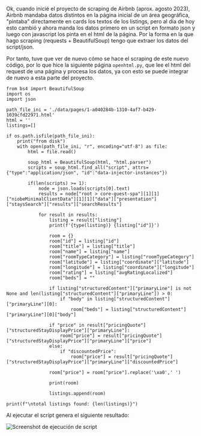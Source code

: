 Ok, cuando inicié el proyecto de scraping de Airbnb (aprox. agosto 2023), Airbnb mandaba datos distintos en la página inicial de un área geográfica, "pintaba" directamente en cards los textos de los listings, pero al día de hoy esto cambió y ahora manda los datos primero en un script en formato json y luego con javascript los pinta en el html de la página. Por la forma en la que hago scraping (requests + BeautifulSoup) tengo que extraer los datos del script/json. 

Por tanto, tuve que ver de nuevo cómo se hace el scraping de este nuevo código, por lo que hice la siguiente página `openhtml.py`, que lee el html del request de una página y procesa los datos, ya con esto se puede integrar de nuevo a esta parte del proyecto.

```
from bs4 import BeautifulSoup
import os
import json

path_file_ini = './data/pages/1-a040284b-1310-4af7-b429-1039cfd22971.html'
html = ''
listings=[]

if os.path.isfile(path_file_ini):
    print("from disk")
    with open(path_file_ini, "r", encoding="utf-8") as file:
        html = file.read()

        soup_html = BeautifulSoup(html, "html.parser")
        scripts = soup_html.find_all("script", attrs={"type":"application/json", "id":"data-injector-instances"})

        if(len(scripts) >= 1):
            node = json.loads(scripts[0].text)
            results = node["root > core-guest-spa"][1][1]["niobeMinimalClientData"][1][1]["data"]["presentation"]["staysSearch"]["results"]["searchResults"]
            
            for result in results:
                listing = result["listing"]
                print(f'{type(listing)} {listing["id"]}')

                room = {}
                room["id"] = listing["id"]
                room["title"] = listing["title"]
                room["name"] = listing["name"]
                room["roomTypeCategory"] = listing["roomTypeCategory"]
                room["latitude"] = listing["coordinate"]["latitude"]
                room["longitude"] = listing["coordinate"]["longitude"]
                room["rating"] = listing["avgRatingLocalized"]
                room["beds"] = ""

                if listing["structuredContent"]["primaryLine"] is not None and len(listing["structuredContent"]["primaryLine"]) > 0:
                    if "body" in listing["structuredContent"]["primaryLine"][0]:
                        room["beds"] = listing["structuredContent"]["primaryLine"][0]["body"]

                if "price" in result["pricingQuote"]["structuredStayDisplayPrice"]["primaryLine"]:
                    room["price"] = result["pricingQuote"]["structuredStayDisplayPrice"]["primaryLine"]["price"]
                else:
                    if "discountedPrice":
                        room["price"] = result["pricingQuote"]["structuredStayDisplayPrice"]["primaryLine"]["discountedPrice"]

                room["price"] = room["price"].replace('\xa0',' ')

                print(room)

                listings.append(room)

print(f"\ntotal listings found: {len(listings)}")
```

Al ejecutar el script genera el siguiente resultado:

![Screenshot de ejecución de script](https://www.jrg9.com/blog/assets/images/img-airbnb-1-2.png)
